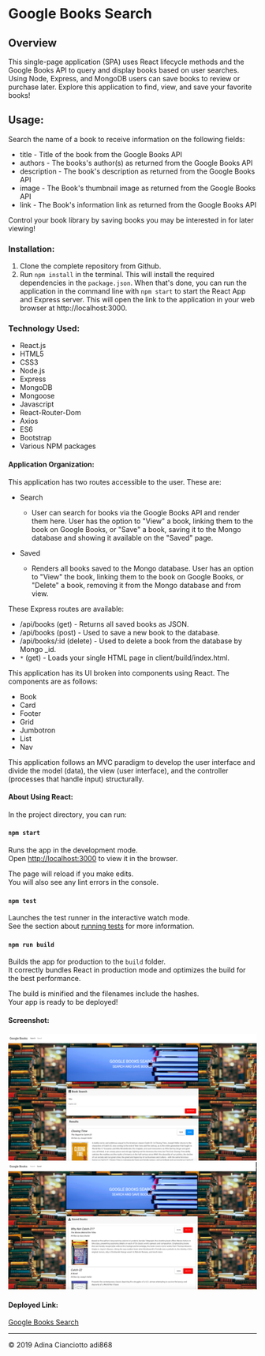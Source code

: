 # Google Books Search

## Overview
This single-page application (SPA) uses React lifecycle methods and the Google Books API to query and display books based on user searches. Using Node, Express, and MongoDB users can save books to review or purchase later. Explore this application to find, view, and save your favorite books!

## Usage:
Search the name of a book to receive information on the following fields:
* title - Title of the book from the Google Books API
* authors - The books's author(s) as returned from the Google Books API
* description - The book's description as returned from the Google Books API
* image - The Book's thumbnail image as returned from the Google Books API
* link - The Book's information link as returned from the Google Books API

Control your book library by saving books you may be interested in for later viewing! 

### Installation:
1. Clone the complete repository from Github.
2. Run `npm install` in the terminal. This will install the required dependencies in the `package.json`. When that's done, you can run the application in the command line with `npm start` to start the React App and Express server. This will open the link to the application in your web browser at http://localhost:3000.

### Technology Used:
* React.js
* HTML5
* CSS3
* Node.js
* Express
* MongoDB
* Mongoose
* Javascript
* React-Router-Dom
* Axios
* ES6
* Bootstrap
* Various NPM packages

#### Application Organization:
This application has two routes accessible to the user. These are:
* Search
  * User can search for books via the Google Books API and render them here. User has the option to "View" a book, linking them to the book on Google Books, or "Save" a book, saving it to the Mongo database and showing it available on the "Saved" page.

* Saved
  * Renders all books saved to the Mongo database. User has an option to "View" the book, linking them to the book on Google Books, or "Delete" a book, removing it from the Mongo database and from view.
  
 These Express routes are available:

* /api/books (get) - Returns all saved books as JSON.
* /api/books (post) - Used to save a new book to the database.
* /api/books/:id (delete) - Used to delete a book from the database by Mongo _id.
* `*` (get) - Loads your single HTML page in client/build/index.html.

This application has its UI broken into components using React. The components are as follows:
* Book
* Card
* Footer
* Grid
* Jumbotron
* List
* Nav

This application follows an MVC paradigm to develop the user interface and divide the model (data), the view (user interface), and the controller (processes that handle input) structurally.

#### About Using React:

In the project directory, you can run:

#### `npm start`

Runs the app in the development mode.<br>
Open [http://localhost:3000](http://localhost:3000) to view it in the browser.

The page will reload if you make edits.<br>
You will also see any lint errors in the console.

#### `npm test`

Launches the test runner in the interactive watch mode.<br>
See the section about [running tests](https://facebook.github.io/create-react-app/docs/running-tests) for more information.

#### `npm run build`

Builds the app for production to the `build` folder.<br>
It correctly bundles React in production mode and optimizes the build for the best performance.

The build is minified and the filenames include the hashes.<br>
Your app is ready to be deployed!

#### Screenshot:
![Screenshot1](GoogleBooks.png)
![Screenshot2](GoogleBooksSaved.png)

#### Deployed Link: 
[Google Books Search](https://googlebooks-adi868.herokuapp.com/)

---
© 2019 Adina Cianciotto adi868
